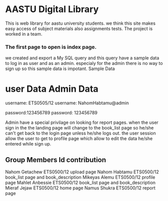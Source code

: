 # **AASTU Digital Library**

This is web library for aastu university students.
we think this site makes easy access of subject materials also assignments tests.
The project is worked in a team.
### The first page to open is index page.

we created and export a My SQL query and this query have a sample data to log in as user and as an admin. especialy for the admin there is no way to sign up so this sample data is impotant.
Sample Data

# user Data                     Admin Data

username: ETS0505/12          username: NahomHabtamu@admin

password:123456789            password: 123456789

Admin have a special privilage on looking for report pages.
when the user sign in the the landing page will change to the book_list page so he/she can't get back to the login page unless he/she logs out.
the user session allow the user to get to profile page which allow to edit the data he/she entered while sign up.

## Group Members     Id            contribution
Nahom Getachew    ETS0500/12    upload page
Nahom Habtamu     ETS0500/12    book_list page and book_description
Mikeyas Alemu     ETS0500/12    profile page
Mahlet Anbessie   ETS0500/12    book_list page and book_description 
Mieraf Jejaw      ETS0500/12    home page 
Namus Shukra      ETS0500/12    report page
